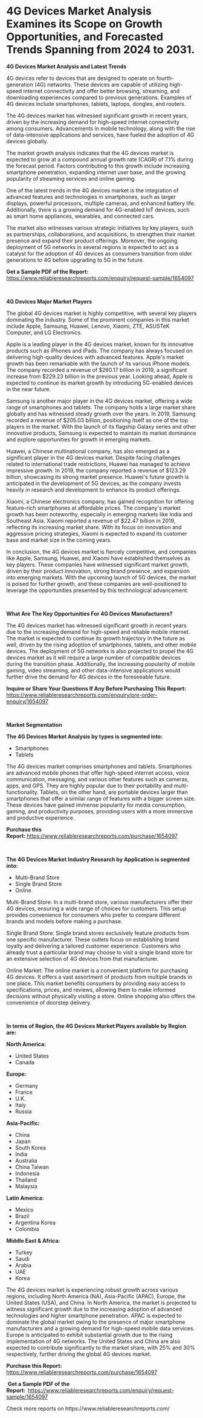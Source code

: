 <p><h1>4G Devices Market Analysis Examines its Scope on Growth Opportunities, and Forecasted Trends Spanning from 2024 to 2031.</h1></p><p><strong>4G Devices Market Analysis and Latest Trends</strong></p>
<p><p>4G devices refer to devices that are designed to operate on fourth-generation (4G) networks. These devices are capable of utilizing high-speed internet connectivity and offer better browsing, streaming, and downloading experiences compared to previous generations. Examples of 4G devices include smartphones, tablets, laptops, dongles, and routers.</p><p>The 4G devices market has witnessed significant growth in recent years, driven by the increasing demand for high-speed internet connectivity among consumers. Advancements in mobile technology, along with the rise of data-intensive applications and services, have fueled the adoption of 4G devices globally.</p><p>The market growth analysis indicates that the 4G devices market is expected to grow at a compound annual growth rate (CAGR) of 7.1% during the forecast period. Factors contributing to this growth include increasing smartphone penetration, expanding internet user base, and the growing popularity of streaming services and online gaming.</p><p>One of the latest trends in the 4G devices market is the integration of advanced features and technologies in smartphones, such as larger displays, powerful processors, multiple cameras, and enhanced battery life. Additionally, there is a growing demand for 4G-enabled IoT devices, such as smart home appliances, wearables, and connected cars.</p><p>The market also witnesses various strategic initiatives by key players, such as partnerships, collaborations, and acquisitions, to strengthen their market presence and expand their product offerings. Moreover, the ongoing deployment of 5G networks in several regions is expected to act as a catalyst for the adoption of 4G devices as consumers transition from older generations to 4G before upgrading to 5G in the future.</p></p>
<p><strong>Get a Sample PDF of the Report:&nbsp;</strong> <a href="https://www.reliableresearchreports.com/enquiry/request-sample/1654097">https://www.reliableresearchreports.com/enquiry/request-sample/1654097</a></p>
<p>&nbsp;</p>
<p><strong>4G Devices Major Market Players</strong></p>
<p><p>The global 4G devices market is highly competitive, with several key players dominating the industry. Some of the prominent companies in this market include Apple, Samsung, Huawei, Lenovo, Xiaomi, ZTE, ASUSTeK Computer, and LG Electronics.</p><p>Apple is a leading player in the 4G devices market, known for its innovative products such as iPhones and iPads. The company has always focused on delivering high-quality devices with advanced features. Apple's market growth has been remarkable with the launch of its various iPhone models. The company recorded a revenue of $260.17 billion in 2019, a significant increase from $229.23 billion in the previous year. Looking ahead, Apple is expected to continue its market growth by introducing 5G-enabled devices in the near future.</p><p>Samsung is another major player in the 4G devices market, offering a wide range of smartphones and tablets. The company holds a large market share globally and has witnessed steady growth over the years. In 2019, Samsung recorded a revenue of $205.03 billion, positioning itself as one of the top players in the market. With the launch of its flagship Galaxy series and other innovative products, Samsung is expected to maintain its market dominance and explore opportunities for growth in emerging markets.</p><p>Huawei, a Chinese multinational company, has also emerged as a significant player in the 4G devices market. Despite facing challenges related to international trade restrictions, Huawei has managed to achieve impressive growth. In 2019, the company reported a revenue of $123.29 billion, showcasing its strong market presence. Huawei's future growth is anticipated in the development of 5G devices, as the company invests heavily in research and development to enhance its product offerings.</p><p>Xiaomi, a Chinese electronics company, has gained recognition for offering feature-rich smartphones at affordable prices. The company's market growth has been noteworthy, especially in emerging markets like India and Southeast Asia. Xiaomi reported a revenue of $22.47 billion in 2019, reflecting its increasing market share. With its focus on innovation and aggressive pricing strategies, Xiaomi is expected to expand its customer base and market size in the coming years.</p><p>In conclusion, the 4G devices market is fiercely competitive, and companies like Apple, Samsung, Huawei, and Xiaomi have established themselves as key players. These companies have witnessed significant market growth, driven by their product innovation, strong brand presence, and expansion into emerging markets. With the upcoming launch of 5G devices, the market is poised for further growth, and these companies are well-positioned to leverage the opportunities presented by this technological advancement.</p></p>
<p>&nbsp;</p>
<p><strong>What Are The Key Opportunities For 4G Devices Manufacturers?</strong></p>
<p><p>The 4G devices market has witnessed significant growth in recent years due to the increasing demand for high-speed and reliable mobile internet. The market is expected to continue its growth trajectory in the future as well, driven by the rising adoption of smartphones, tablets, and other mobile devices. The deployment of 5G networks is also projected to propel the 4G devices market as it will require a large number of compatible devices during the transition phase. Additionally, the increasing popularity of mobile gaming, video streaming, and other data-intensive applications would further drive the demand for 4G devices in the foreseeable future.</p></p>
<p><strong>Inquire or Share Your Questions If Any Before Purchasing This Report:</strong> <a href="https://www.reliableresearchreports.com/enquiry/pre-order-enquiry/1654097">https://www.reliableresearchreports.com/enquiry/pre-order-enquiry/1654097</a></p>
<p>&nbsp;</p>
<p><strong>Market Segmentation</strong></p>
<p><strong>The 4G Devices Market Analysis by types is segmented into:</strong></p>
<p><ul><li>Smartphones</li><li>Tablets</li></ul></p>
<p><p>The 4G devices market comprises smartphones and tablets. Smartphones are advanced mobile phones that offer high-speed internet access, voice communication, messaging, and various other features such as cameras, apps, and GPS. They are highly popular due to their portability and multi-functionality. Tablets, on the other hand, are portable devices larger than smartphones that offer a similar range of features with a bigger screen size. These devices have gained immense popularity for media consumption, gaming, and productivity purposes, providing users with a more immersive and productive experience.</p></p>
<p><strong>Purchase this Report:&nbsp;</strong><a href="https://www.reliableresearchreports.com/purchase/1654097">https://www.reliableresearchreports.com/purchase/1654097</a></p>
<p>&nbsp;</p>
<p><strong>The 4G Devices Market Industry Research by Application is segmented into:</strong></p>
<p><ul><li>Multi-Brand Store</li><li>Single Brand Store</li><li>Online</li></ul></p>
<p><p>Multi-Brand Store: In a multi-brand store, various manufacturers offer their 4G devices, ensuring a wide range of choices for customers. This setup provides convenience for consumers who prefer to compare different brands and models before making a purchase.</p><p>Single Brand Store: Single brand stores exclusively feature products from one specific manufacturer. These outlets focus on establishing brand loyalty and delivering a tailored customer experience. Customers who already trust a particular brand may choose to visit a single brand store for an extensive selection of 4G devices from that manufacturer.</p><p>Online Market: The online market is a convenient platform for purchasing 4G devices. It offers a vast assortment of products from multiple brands in one place. This market benefits consumers by providing easy access to specifications, prices, and reviews, allowing them to make informed decisions without physically visiting a store. Online shopping also offers the convenience of doorstep delivery.</p></p>
<p>&nbsp;</p>
<p><strong>In terms of Region, the 4G Devices Market Players available by Region are:</strong></p>
<p>
    <p> <strong> North America: </strong>
        <ul>
            <li>United States</li>
            <li>Canada</li>
        </ul>
        </p> 
    <p> <strong> Europe: </strong>
        <ul>
            <li>Germany</li>
            <li>France</li>
            <li>U.K.</li>
            <li>Italy</li>
            <li>Russia</li>
        </ul>
        </p> 
    <p> <strong> Asia-Pacific: </strong>
        <ul>
            <li>China</li>
            <li>Japan</li>
            <li>South Korea</li>
            <li>India</li>
            <li>Australia</li>
            <li>China Taiwan</li>
            <li>Indonesia</li>
            <li>Thailand</li>
            <li>Malaysia</li>
        </ul>
        </p> 
    <p> <strong> Latin America: </strong>
        <ul>
            <li>Mexico</li>
            <li>Brazil</li>
            <li>Argentina Korea</li>
            <li>Colombia</li>
        </ul>
        </p> 
    <p> <strong> Middle East & Africa: </strong>
        <ul>
            <li>Turkey</li>
            <li>Saudi</li>
            <li>Arabia</li>
            <li>UAE</li>
            <li>Korea</li>
        </ul>
    </p>
    </p>
<p><p>The 4G devices market is experiencing robust growth across various regions, including North America (NA), Asia-Pacific (APAC), Europe, the United States (USA), and China. In North America, the market is projected to witness significant growth due to the increasing adoption of advanced technologies and higher smartphone penetration. APAC is expected to dominate the global market owing to the presence of major smartphone manufacturers and a growing demand for high-speed mobile data services. Europe is anticipated to exhibit substantial growth due to the rising implementation of 4G networks. The United States and China are also expected to contribute significantly to the market share, with 25% and 30% respectively, further driving the global 4G devices market.</p></p>
<p><strong>Purchase this Report: </strong><a href="https://www.reliableresearchreports.com/purchase/1654097">https://www.reliableresearchreports.com/purchase/1654097</a></p>
<p>&nbsp;<strong>Get a Sample PDF of the Report:&nbsp;&nbsp;</strong><a href="https://www.reliableresearchreports.com/enquiry/request-sample/1654097">https://www.reliableresearchreports.com/enquiry/request-sample/1654097</a></p>
<p><strong></strong></p>
<p>Check more reports on https://www.reliableresearchreports.com/</p>